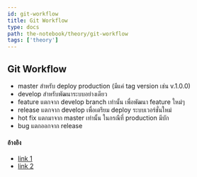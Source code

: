 ```yaml
---
id: git-workflow
title: Git Workflow
type: docs
path: the-notebook/theory/git-workflow
tags: ['theory']
---
```


## Git Workflow
- master สำหรับ deploy production (มีแค่ tag version เช่น v.1.0.0)
- develop สำหรับพัฒนาระบบอย่างเดียว
- feature แตกจาก develop branch เท่านั้น เพื่อพัฒนา feature ใหม่ๆ
- release แตกจาก develop เพื่อเตรียม deploy ระบบเวอร์ชั่นใหม่
- hot fix แตกมาจาก master เท่านั้น ในกรณีที่ production มีบัก
- bug แตกออกจาก release

#### อ้างอิง
- [link 1](https://medium.com/i-gear-geek/%E0%B8%A1%E0%B8%B2%E0%B8%97%E0%B8%B3%E0%B8%84%E0%B8%A7%E0%B8%B2%E0%B8%A1%E0%B8%A3%E0%B8%B9%E0%B9%89%E0%B8%88%E0%B8%B1%E0%B8%81%E0%B8%81%E0%B8%B1%E0%B8%99%E0%B8%81%E0%B8%B1%E0%B8%9A-git-workflows-%E0%B8%81%E0%B8%B1%E0%B8%99-e12609e9a8d2?fbclid=IwAR2klDGR6nZ1kvo44ArVWpPImxLMCamEHjcNwhEA_hv2JlQJQQnpUuzZHn0)
- [link 2](http://www.siamhtml.com/git-workflow-in-a-team/)
